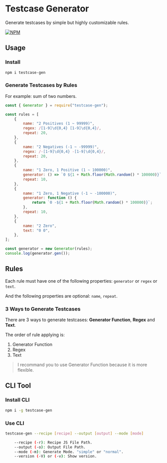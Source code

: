 # Testcase Generator

Generate testcases by simple but highly customizable rules.

 [![NPM](https://img.shields.io/npm/v/testcase-gen.svg?style=flat)](https://www.npmjs.com/package/testcase-gen)

## Usage

### Install

```bash
npm i testcase-gen
```

### Generate Testcases by Rules

For example: sum of two numbers.

```javascript
const { Generator } = require("testcase-gen");

const rules = [
    {
        name: "2 Positives (1 ~ 99999)",
        regex: /[1-9]\d{0,4} [1-9]\d{0,4}/,
        repeat: 20,
    },
    {
        name: "2 Negatives (-1 ~ -99999)",
        regex: /-[1-9]\d{0,4} -[1-9]\d{0,4}/,
        repeat: 20,
    },
    {
        name: "1 Zero, 1 Positive (1 ~ 100000)",
        generator: () => `0 ${1 + Math.floor(Math.random() * 100000)}`,
        repeat: 10,
    },
    {
        name: "1 Zero, 1 Negative (-1 ~ -100000)",
        generator: function () {
            return `0 -${1 + Math.floor(Math.random() * 100000)}`;
        },
        repeat: 10,
    },
    {
        name: "2 Zero",
        text: "0 0",
    },
];

const generator = new Generator(rules);
console.log(generator.gen());
```

## Rules

Each rule must have one of the following properties: `generator` or `regex` or `text`.

And the following properties are optional: `name`, `repeat`.

### 3 Ways to Generate Testcases

There are 3 ways to generate testcases: **Generator Function**, **Regex** and **Text**.

The order of rule applying is:

1. Generator Function
2. Regex
3. Text

> I recommand you to use Generator Function because it is more flexible.

## CLI Tool

### Install CLI

```bash
npm i -g testcase-gen
```

### Use CLI

```bash
testcase-gen --recipe [recipe] --output [output] --mode [mode]

    --recipe (-r): Recipe JS File Path.
    --output (-o): Output File Path.
    --mode (-m): Generate Mode. "simple" or "normal".
    --version (-V) or (-v): Show version.
```

